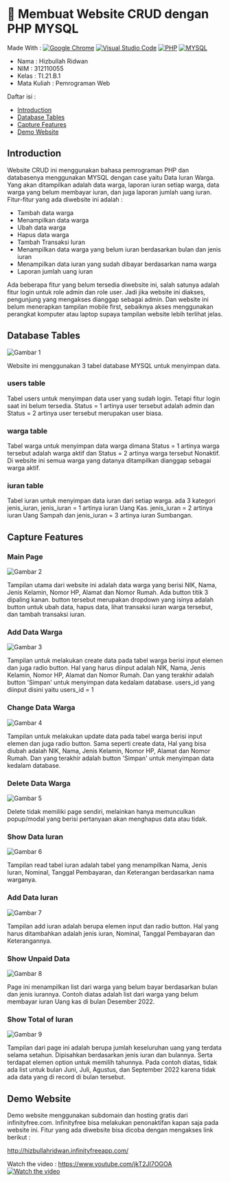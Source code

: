 # :rocket: Membuat Website CRUD dengan PHP MYSQL

Made With : [![Google Chrome](https://img.shields.io/badge/Google_chrome-4285F4?style=for-the-badge&logo=Google-chrome&logoColor=white)](https://www.google.com/intl/id_id/chrome/) [![Visual Studio Code](https://img.shields.io/badge/Visual_Studio_Code-0078D4?style=for-the-badge&logo=visual%20studio%20code&logoColor=white)](https://code.visualstudio.com/) [![PHP](https://img.shields.io/badge/PHP-777BB4?style=for-the-badge&logo=php&logoColor=white)](https://www.php.net/) [![MYSQL](https://img.shields.io/badge/MySQL-00000F?style=for-the-badge&logo=mysql&logoColor=white)](https://www.php.net/)

- Nama : Hizbullah Ridwan
- NIM : 312110055
- Kelas : TI.21.B.1
- Mata Kuliah : Pemrograman Web

Daftar isi :

- [Introduction](https://github.com/Ridwanwildan/UAS_Pemrograman_Web#introduction)
- [Database Tables](https://github.com/Ridwanwildan/UAS_Pemrograman_Web#database-tables)
- [Capture Features](https://github.com/Ridwanwildan/UAS_Pemrograman_Web#capture-features)
- [Demo Website](https://github.com/Ridwanwildan/UAS_Pemrograman_Web#demo-website)

## Introduction

Website CRUD ini menggunakan bahasa pemrograman PHP dan databasenya menggunakan MYSQL dengan case yaitu Data Iuran Warga. Yang akan ditampilkan adalah data warga, laporan iuran setiap warga, data warga yang belum membayar iuran, dan juga laporan jumlah uang iuran.
Fitur-fitur yang ada diwebsite ini adalah :

- Tambah data warga
- Menampilkan data warga
- Ubah data warga
- Hapus data warga
- Tambah Transaksi Iuran
- Menampilkan data warga yang belum iuran berdasarkan bulan dan jenis iuran
- Menampilkan data iuran yang sudah dibayar berdasarkan nama warga
- Laporan jumlah uang iuran

Ada beberapa fitur yang belum tersedia diwebsite ini, salah satunya adalah fitur login untuk role admin dan role user. Jadi jika website ini diakses, pengunjung yang mengakses dianggap sebagai admin. Dan website ini belum menerapkan tampilan mobile first, sebaiknya akses menggunakan perangkat komputer atau laptop supaya tampilan website lebih terlihat jelas.

## Database Tables

![Gambar 1](Screenshoots/Capture1.PNG)

Website ini menggunakan 3 tabel database MYSQL untuk menyimpan data.

### users table

Tabel users untuk menyimpan data user yang sudah login. Tetapi fitur login saat ini belum tersedia. Status = 1 artinya user tersebut adalah admin dan Status = 2 artinya user tersebut merupakan user biasa.

### warga table

Tabel warga untuk menyimpan data warga dimana Status = 1 artinya warga tersebut adalah warga aktif dan Status = 2 artinya warga tersebut Nonaktif. Di website ini semua warga yang datanya ditampilkan dianggap sebagai warga aktif.

### iuran table

Tabel iuran untuk menyimpan data iuran dari setiap warga. ada 3 kategori jenis_iuran, jenis_iuran = 1 artinya iuran Uang Kas. jenis_iuran = 2 artinya iuran Uang Sampah dan jenis_iuran = 3 artinya iuran Sumbangan.

## Capture Features

### Main Page

![Gambar 2](Screenshoots/Capture2.PNG)

Tampilan utama dari website ini adalah data warga yang berisi NIK, Nama, Jenis Kelamin, Nomor HP, Alamat dan Nomor Rumah. Ada button titik 3 dipaling kanan. button tersebut merupakan dropdown yang isinya adalah button untuk ubah data, hapus data, lihat transaksi iuran warga tersebut, dan tambah transaksi iuran.

### Add Data Warga

![Gambar 3](Screenshoots/Capture3.PNG)

Tampilan untuk melakukan create data pada tabel warga berisi input elemen dan juga radio button. Hal yang harus diinput adalah NIK, Nama, Jenis Kelamin, Nomor HP, Alamat dan Nomor Rumah. Dan yang terakhir adalah button 'Simpan' untuk menyimpan data kedalam database. users_id yang diinput disini yaitu users_id = 1

### Change Data Warga

![Gambar 4](Screenshoots/Capture4.PNG)

Tampilan untuk melakukan update data pada tabel warga berisi input elemen dan juga radio button. Sama seperti create data, Hal yang bisa diubah adalah NIK, Nama, Jenis Kelamin, Nomor HP, Alamat dan Nomor Rumah. Dan yang terakhir adalah button 'Simpan' untuk menyimpan data kedalam database.

### Delete Data Warga

![Gambar 5](Screenshoots/Capture5.PNG)

Delete tidak memiliki page sendiri, melainkan hanya memunculkan popup/modal yang berisi pertanyaan akan menghapus data atau tidak.

### Show Data Iuran

![Gambar 6](Screenshoots/Capture6.PNG)

Tampilan read tabel iuran adalah tabel yang menampilkan Nama, Jenis Iuran, Nominal, Tanggal Pembayaran, dan Keterangan berdasarkan nama warganya.

### Add Data Iuran

![Gambar 7](Screenshoots/Capture7.PNG)

Tampilan add iuran adalah berupa elemen input dan radio button. Hal yang harus ditambahkan adalah jenis iuran, Nominal, Tanggal Pembayaran dan Keterangannya.

### Show Unpaid Data

![Gambar 8](Screenshoots/Capture8.PNG)

Page ini menampilkan list dari warga yang belum bayar berdasarkan bulan dan jenis iurannya. Contoh diatas adalah list dari warga yang belum membayar iuran Uang kas di bulan Desember 2022.

### Show Total of Iuran

![Gambar 9](Screenshoots/Capture9.PNG)

Tampilan dari page ini adalah berupa jumlah keseluruhan uang yang terdata selama setahun. Dipisahkan berdasarkan jenis iuran dan bulannya. Serta terdapat elemen option untuk memilih tahunnya. Pada contoh diatas, tidak ada list untuk bulan Juni, Juli, Agustus, dan September 2022 karena tidak ada data yang di record di bulan tersebut.

## Demo Website

Demo website menggunakan subdomain dan hosting gratis dari infinityfree.com. Infinityfree bisa melakukan penonaktifan kapan saja pada website ini. Fitur yang ada diwebsite bisa dicoba dengan mengakses link berikut :

http://hizbullahridwan.infinityfreeapp.com/

Watch the video : https://www.youtube.com/jkT2JI7OGOA
[![Watch the video](https://img.youtube.com/vi/jkT2JI7OGOA/default.jpg)](https://www.youtube.com/jkT2JI7OGOA)
